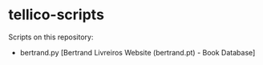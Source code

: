 # tellico-scripts

Scripts on this repository:
- bertrand.py [Bertrand Livreiros Website (bertrand.pt) - Book Database]
